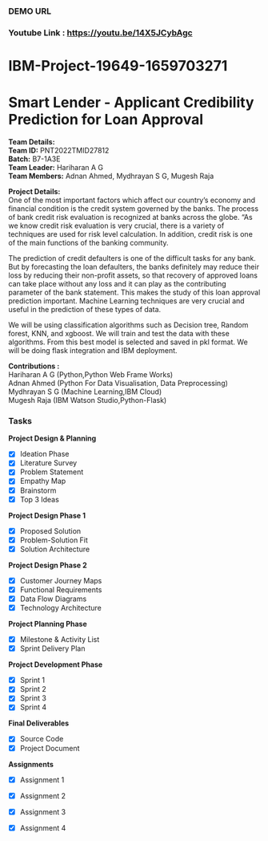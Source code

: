 ### DEMO URL
### Youtube Link : https://youtu.be/14X5JCybAgc

# IBM-Project-19649-1659703271
# Smart Lender - Applicant Credibility Prediction for Loan Approval

**Team Details:** <br />
**Team ID:** PNT2022TMID27812 <br />
**Batch:** B7-1A3E <br />
**Team Leader:**  Hariharan A G <br />
**Team Members:** Adnan Ahmed, Mydhrayan S G, Mugesh Raja <br />

**Project Details:** <br />
One of the most important factors which affect our country’s economy and financial condition is the credit system governed by the banks. The process of bank credit risk evaluation is recognized at banks across the globe. “As we know credit risk evaluation is very crucial, there is a variety of techniques are used for risk level calculation. In addition, credit risk is one of the main functions of the banking community.

The prediction of credit defaulters is one of the difficult tasks for any bank. But by forecasting the loan defaulters, the banks definitely may reduce their loss by reducing their non-profit assets, so that recovery of approved loans can take place without any loss and it can play as the contributing parameter of the bank statement. This makes the study of this loan approval prediction important. Machine Learning techniques are very crucial and useful in the prediction of these types of data.

We will be using classification algorithms such as Decision tree, Random forest, KNN, and xgboost. We will train and test the data with these algorithms. From this best model is selected and saved in pkl format. We will be doing flask integration and IBM deployment.

**Contributions :** <br />
Hariharan A G  (Python,Python Web Frame Works) <br />
Adnan Ahmed (Python For Data Visualisation, Data Preprocessing) <br />
Mydhrayan S G (Machine Learning,IBM Cloud) <br />
Mugesh Raja (IBM Watson Studio,Python-Flask) <br />

### Tasks <br />

**Project Design & Planning**
 - [x] Ideation Phase
 - [x] Literature Survey
 - [x] Problem Statement
 - [x] Empathy Map
 - [x] Brainstorm
 - [x] Top 3 Ideas
 
**Project Design Phase 1**
 - [x] Proposed Solution
 - [x] Problem-Solution Fit
 - [x] Solution Architecture
 
**Project Design Phase 2**
 - [x] Customer Journey Maps
 - [x] Functional Requirements
 - [x] Data Flow Diagrams
 - [x] Technology Architecture
 
**Project Planning Phase**
 - [x] Milestone & Activity List
 - [x] Sprint Delivery Plan
 
**Project Development Phase**
 - [x] Sprint 1
 - [x] Sprint 2
 - [x] Sprint 3
 - [x] Sprint 4
 
**Final Deliverables**
 - [x] Source Code
 - [x] Project Document

**Assignments**
 - [x] Assignment 1
 - [x] Assignment 2
 - [x] Assignment 3
 - [x] Assignment 4

